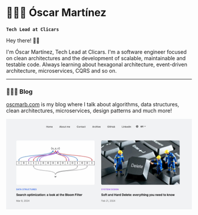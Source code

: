 # 🙋🏻‍♂️ Óscar Martínez

**`Tech Lead at Clicars`**

Hey there! 👋🏻

I'm Óscar Martínez, Tech Lead at Clicars. I'm a software engineer focused on clean architectures and the development of
scalable, maintainable and testable code. Always learning about hexagonal architecture, event-driven architecture,
microservices, CQRS and so on.

---

### 👨🏻‍💻 Blog

<a href="oscmarb.com">oscmarb.com</a> is my blog where I talk about algorithms, data structures, clean architectures,
microservices, design patterns and much more!

<a href="https://oscmarb.com">
<img src="./blog-image.webp" alt="Óscar Martínez blog" />
</a>
